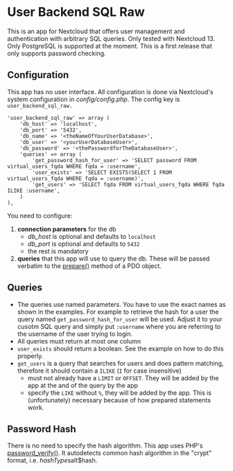# User Backend SQL Raw
This is an app for Nextcloud that offers user management and authentication with arbitrary SQL queries. Only tested with Nextcloud 13. Only PostgreSQL is supported at the moment. This is a first release that only supports password checking.

## Configuration
This app has no user interface. All configuration is done via Nextcloud's system configuration in *config/config.php*. The config key is `user_backend_sql_raw.`

    'user_backend_sql_raw' => array (
        'db_host' => 'localhost',
        'db_port' => '5432',
        'db_name' => '<theNameOfYourUserDatabase>',
        'db_user' => '<yourUserDatabaseUser>',
        'db_password' => '<thePasswordforTheDatabaseUser>',
        'queries' => array (
            'get_password_hash_for_user' => 'SELECT password FROM virtual_users_fqda WHERE fqda = :username',
            'user_exists' => 'SELECT EXISTS(SELECT 1 FROM virtual_users_fqda WHERE fqda = :username)',
            'get_users' => 'SELECT fqda FROM virtual_users_fqda WHERE fqda ILIKE :username',
        )
    ),

You need to configure:
1. **connection parameters** for the db
    - *db_host* is optional and defaults to `localhost`
    - *db_port* is optional and defaults to `5432`
    - the rest is mandatory
2. **queries** that this app will use to query the db. These will be passed verbatim to the [prepare()](http://php.net/manual/en/pdo.prepare.php) method of a PDO object.

## Queries
- The queries use named parameters. You have to use the exact names as shown in the examples. For example to retrieve the hash for a user the query named `get_password_hash_for_user` will be used. Adjust it to your cusotm SQL query and simply put `:username` where you are referring to the username of the user trying to login.
- All queries must return at most one column
- `user_exists` should return a boolean. See the example on how to do this properly.
- `get_users` is a query that searches for users and does pattern matching, therefore it should contain a `ILIKE` (`I` for case insensitive)
    - must not already have a `LIMIT` or `OFFSET`. They will be added by the app at the and of the query by the app
    - specify the `LIKE` without `%`, they will be added by the app. This is (unfortunately) necessary because of how prepared statements work. 

## Password Hash
There is no need to specify the hash algorithm. This app uses PHP's [password_verify()](http://php.net/manual/en/function.password-verify.php). It autodetects common hash algorithm in the "crypt" format, i.e. $hashType$salt$hash.